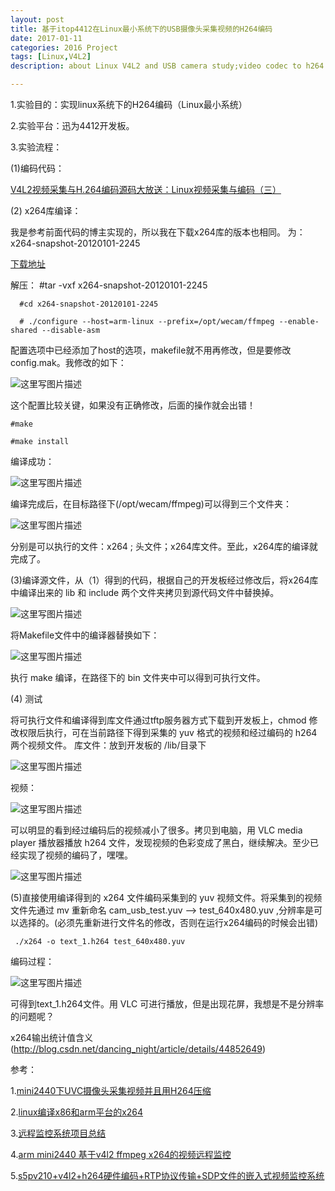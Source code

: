 ```yaml
---
layout: post
title: 基于itop4412在Linux最小系统下的USB摄像头采集视频的H264编码
date: 2017-01-11
categories: 2016 Project
tags: [Linux,V4L2]
description: about Linux V4L2 and USB camera study;video codec to h264 

---
```


1.实验目的：实现linux系统下的H264编码（Linux最小系统）

2.实验平台：迅为4412开发板。

3.实验流程：

(1)编码代码：

[V4L2视频采集与H.264编码源码大放送：Linux视频采集与编码（三）
](http://blog.csdn.net/zgyulongfei/article/details/7529973)

(2) x264库编译：

我是参考前面代码的博主实现的，所以我在下载x264库的版本也相同。
为：x264-snapshot-20120101-2245

[下载地址](ftp://ftp.videolan.org/pub/videolan/x264/snapshots/)

解压： 
       #tar -vxf x264-snapshot-20120101-2245

      #cd x264-snapshot-20120101-2245
	  
      # ./configure --host=arm-linux --prefix=/opt/wecam/ffmpeg --enable-shared --disable-asm

配置选项中已经添加了host的选项，makefile就不用再修改，但是要修改config.mak。我修改的如下：

![这里写图片描述](http://img.blog.csdn.net/20170110231112683?watermark/2/text/aHR0cDovL2Jsb2cuY3Nkbi5uZXQvd3d0MTg4MTE3MDc5NzE=/font/5a6L5L2T/fontsize/400/fill/I0JBQkFCMA==/dissolve/70/gravity/SouthEast)
      
  这个配置比较关键，如果没有正确修改，后面的操作就会出错！
  
	#make

	#make install

编译成功：

![这里写图片描述](http://img.blog.csdn.net/20170110234214297?watermark/2/text/aHR0cDovL2Jsb2cuY3Nkbi5uZXQvd3d0MTg4MTE3MDc5NzE=/font/5a6L5L2T/fontsize/400/fill/I0JBQkFCMA==/dissolve/70/gravity/SouthEast)


编译完成后，在目标路径下(/opt/wecam/ffmpeg)可以得到三个文件夹： 

![这里写图片描述](http://img.blog.csdn.net/20170110231512713?watermark/2/text/aHR0cDovL2Jsb2cuY3Nkbi5uZXQvd3d0MTg4MTE3MDc5NzE=/font/5a6L5L2T/fontsize/400/fill/I0JBQkFCMA==/dissolve/70/gravity/SouthEast)

分别是可以执行的文件：x264 ; 头文件；x264库文件。至此，x264库的编译就完成了。

(3)编译源文件，从（1）得到的代码，根据自己的开发板经过修改后，将x264库中编译出来的 lib 和 include 两个文件夹拷贝到源代码文件中替换掉。

![这里写图片描述](http://img.blog.csdn.net/20170110232140285?watermark/2/text/aHR0cDovL2Jsb2cuY3Nkbi5uZXQvd3d0MTg4MTE3MDc5NzE=/font/5a6L5L2T/fontsize/400/fill/I0JBQkFCMA==/dissolve/70/gravity/SouthEast)

将Makefile文件中的编译器替换如下：

![这里写图片描述](http://img.blog.csdn.net/20170110232309334?watermark/2/text/aHR0cDovL2Jsb2cuY3Nkbi5uZXQvd3d0MTg4MTE3MDc5NzE=/font/5a6L5L2T/fontsize/400/fill/I0JBQkFCMA==/dissolve/70/gravity/SouthEast)

执行 make 编译，在路径下的 bin 文件夹中可以得到可执行文件。

(4) 测试

将可执行文件和编译得到库文件通过tftp服务器方式下载到开发板上，chmod 修改权限后执行，可在当前路径下得到采集的 yuv 格式的视频和经过编码的 h264 两个视频文件。
库文件：放到开发板的 /lib/目录下

![这里写图片描述](http://img.blog.csdn.net/20170110233050051?watermark/2/text/aHR0cDovL2Jsb2cuY3Nkbi5uZXQvd3d0MTg4MTE3MDc5NzE=/font/5a6L5L2T/fontsize/400/fill/I0JBQkFCMA==/dissolve/70/gravity/SouthEast)

视频：

![这里写图片描述](http://img.blog.csdn.net/20170110233148317?watermark/2/text/aHR0cDovL2Jsb2cuY3Nkbi5uZXQvd3d0MTg4MTE3MDc5NzE=/font/5a6L5L2T/fontsize/400/fill/I0JBQkFCMA==/dissolve/70/gravity/SouthEast)

可以明显的看到经过编码后的视频减小了很多。拷贝到电脑，用 VLC media player 播放器播放 h264 文件，发现视频的色彩变成了黑白，继续解决。至少已经实现了视频的编码了，嘿嘿。

![这里写图片描述](http://img.blog.csdn.net/20170110233752463?watermark/2/text/aHR0cDovL2Jsb2cuY3Nkbi5uZXQvd3d0MTg4MTE3MDc5NzE=/font/5a6L5L2T/fontsize/400/fill/I0JBQkFCMA==/dissolve/70/gravity/SouthEast)

(5)直接使用编译得到的 x264 文件编码采集到的 yuv 视频文件。将采集到的视频文件先通过 mv 重新命名 cam_usb_test.yuv --> test_640x480.yuv ,分辨率是可以选择的。(必须先重新进行文件名的修改，否则在运行x264编码的时候会出错)

	 ./x264 -o text_1.h264 test_640x480.yuv 

编码过程：

![这里写图片描述](http://img.blog.csdn.net/20170111002829468?watermark/2/text/aHR0cDovL2Jsb2cuY3Nkbi5uZXQvd3d0MTg4MTE3MDc5NzE=/font/5a6L5L2T/fontsize/400/fill/I0JBQkFCMA==/dissolve/70/gravity/SouthEast)

 可得到text_1.h264文件。用 VLC 可进行播放，但是出现花屏，我想是不是分辨率的问题呢？

x264输出统计值含义(http://blog.csdn.net/dancing_night/article/details/44852649)

参考：

1.[mini2440下UVC摄像头采集视频并且用H264压缩
](http://zhangzhenyuan163.blog.163.com/blog/static/8581938920121015954331/) 

2.[linux编译x86和arm平台的x264
](http://blog.csdn.net/baliguan163/article/details/11773363)

3.[远程监控系统项目总结](http://blog.csdn.net/kangear/article/details/8758695)

4.[arm mini2440 基于v4l2 ffmpeg x264的视频远程监控](http://blog.csdn.net/ghostyu/article/details/7371310)

5.[s5pv210+v4l2+h264硬件编码+RTP协议传输+SDP文件的嵌入式视频监控系统
](http://blog.csdn.net/shenxingdeliulu/article/details/45081747)


